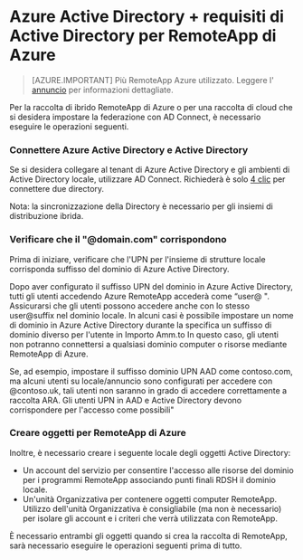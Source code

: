 
<properties 
    pageTitle="Azure Active Directory + requisiti di Active Directory per Azure RemoteApp | Microsoft Azure" 
    description="Informazioni su come configurare Active Directory per l'uso con RemoteApp di Azure." 
    services="remoteapp" 
    documentationCenter="" 
    authors="lizap" 
    manager="mbaldwin" />

<tags 
    ms.service="remoteapp" 
    ms.workload="compute" 
    ms.tgt_pltfrm="na" 
    ms.devlang="na" 
    ms.topic="article" 
    ms.date="08/15/2016" 
    ms.author="elizapo" />



# <a name="azure-ad--active-directory-requirements-for-azure-remoteapp"></a>Azure Active Directory + requisiti di Active Directory per RemoteApp di Azure

> [AZURE.IMPORTANT]
> Più RemoteApp Azure utilizzato. Leggere l' [annuncio](https://go.microsoft.com/fwlink/?linkid=821148) per informazioni dettagliate.


Per la raccolta di ibrido RemoteApp di Azure o per una raccolta di cloud che si desidera impostare la federazione con AD Connect, è necessario eseguire le operazioni seguenti.

### <a name="connect-azure-ad-and-active-directory"></a>Connettere Azure Active Directory e Active Directory

Se si desidera collegare al tenant di Azure Active Directory e gli ambienti di Active Directory locale, utilizzare AD Connect. Richiederà è solo [4 clic](https://blogs.technet.microsoft.com/enterprisemobility/2014/08/04/connecting-ad-and-azure-ad-only-4-clicks-with-azure-ad-connect/) per connettere due directory.

Nota: la sincronizzazione della Directory è necessario per gli insiemi di distribuzione ibrida.

### <a name="make-sure-your-domaincom-match"></a>Verificare che il "@domain.com" corrispondono
Prima di iniziare, verificare che l'UPN per l'insieme di strutture locale corrisponda suffisso del dominio di Azure Active Directory. 

Dopo aver configurato il suffisso UPN del dominio in Azure Active Directory, tutti gli utenti accedendo Azure RemoteApp accederà come “user@ <the suffix you set up>". Assicurarsi che gli utenti possono accedere anche con lo stesso user@suffix nel dominio locale. In alcuni casi è possibile impostare un nome di dominio in Azure Active Directory durante la specifica un suffisso di dominio diverso per l'utente in Importo Amm.to In questo caso, gli utenti non potranno connettersi a qualsiasi dominio computer o risorse mediante RemoteApp di Azure.

Se, ad esempio, impostare il suffisso dominio UPN AAD come contoso.com, ma alcuni utenti su locale/annuncio sono configurati per accedere con @contoso.uk, tali utenti non saranno in grado di accedere correttamente a raccolta ARA. Gli utenti UPN in AAD e Active Directory devono corrispondere per l'accesso come possibili"

### <a name="create-objects-for-azure-remoteapp"></a>Creare oggetti per RemoteApp di Azure
Inoltre, è necessario creare i seguente locale degli oggetti Active Directory:

- Un account del servizio per consentire l'accesso alle risorse del dominio per i programmi RemoteApp associando punti finali RDSH il dominio locale.
- Un'unità Organizzativa per contenere oggetti computer RemoteApp. Utilizzo dell'unità Organizzativa è consigliabile (ma non è necessario) per isolare gli account e i criteri che verrà utilizzata con RemoteApp.

È necessario entrambi gli oggetti quando si crea la raccolta di RemoteApp, sarà necessario eseguire le operazioni seguenti prima di tutto.